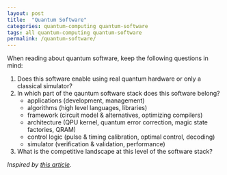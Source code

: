 ```yaml
---
layout: post
title:  "Quantum Software"
categories: quantum-computing quantum-software
tags: all quantum-computing quantum-software
permalink: /quantum-software/
---
```

When reading about quantum software, keep the following questions in mind:

1. Does this software enable using real quantum hardware or only a classical simulator?
2. In which part of the qauntum software stack does this software belong?
    - applications (development, management)
    - algorithms (high level languages, libraries)
    - framework (circuit model & alternatives, optimizing compilers)
    - architecture (QPU kernel, quantum error correction, magic state factories, QRAM) 
    - control logic (pulse & timing calibration, optimal control, decoding)
    - simulator (verification & validation, performance)
3. What is the competitive landscape at this level of the software stack?


*Inspired by [this article](https://www.factbasedinsight.com/quantum-software-outlook-2022/#zp-ID-250105-2488567-TBIA5MBA).* 
